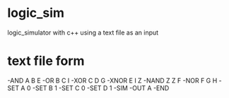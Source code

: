 # logic_sim
logic_simulator with c++ using a text file as an input

# text file form
-AND A B E
-OR B C I
-XOR C D G
-XNOR E I Z
-NAND Z Z F
-NOR F G H
-SET A 0
-SET B 1
-SET C 0
-SET D 1
-SIM 
-OUT A
-END